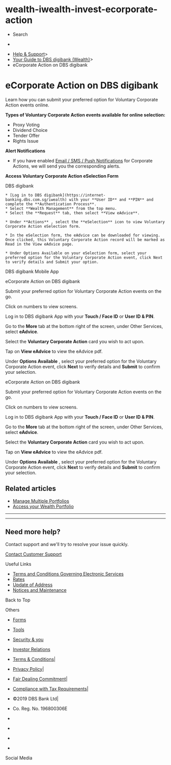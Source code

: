 # wealth-iwealth-invest-ecorporate-action

[](https://www.dbs.com.sg)

  * Search 

  * 


[](https://www.dbs.com.sg/personal/default.page) [](https://www.dbs.com.sg/personal/support/wealth-iwealth-invest-ecorporate-action.html)

  * [Help & Support](https://www.dbs.com.sg/personal/support/home.html)>
  * [Your Guide to DBS digibank (Wealth)](https://www.dbs.com.sg/personal/support/guide-iwealth.html)>
  * eCorporate Action on DBS digibank



# eCorporate Action on DBS digibank

Learn how you can submit your preferred option for Voluntary Corporate Action events online.

  
  


**Types of Voluntary Corporate Action events available for online selection:**
  * Proxy Voting
  * Dividend Choice
  * Tender Offer
  * Rights Issue
  
**Alert Notifications**
  * If you have enabled [Email / SMS / Push Notifications](https://www.dbs.com.sg/personal/support/wealth-iwealth-manage-notifications.html) for Corporate Actions, we will send you the corresponding alerts.
  
**Access Voluntary Corporate Action eSelection Form**   


DBS digibank

    * [Log in to DBS digibank](https://internet-banking.dbs.com.sg/iwealth) with your **User ID** and **PIN** and complete the **Authentication Process**.
    * Select **Wealth Management** from the top menu. 
    * Select the **Request** tab, then select **View eAdvice**.

    * Under **Actions** , select the **eSelection** icon to view Voluntary Corporate Action eSelection form.

    * In the eSelection form, the eAdvice can be downloaded for viewing. Once clicked, this Voluntary Corporate Action record will be marked as Read in the View eAdvice page.

    * Under Options Available on your eSelection form, select your preferred option for the Voluntary Corporate Action event, click Next to verify details and Submit your option.

  

  


  


DBS digibank Mobile App

eCorporate Action on DBS digibank

Submit your preferred option for Voluntary Corporate Action events on the go.

Click on numbers to view screens.

Log in to DBS digibank App with your **Touch / Face ID** or **User ID & PIN**.

Go to the **More** tab at the bottom right of the screen, under Other Services, select **eAdvice**.

Select the **Voluntary Corporate Action** card you wish to act upon.

Tap on **View eAdvice** to view the eAdvice pdf.

Under **Options Available** , select your preferred option for the Voluntary Corporate Action event, click **Next** to verify details and **Submit** to confirm your selection.

eCorporate Action on DBS digibank

  


Submit your preferred option for Voluntary Corporate Action events on the go.

Click on numbers to view screens.

Log in to DBS digibank App with your **Touch / Face ID** or **User ID & PIN**.

Go to the **More** tab at the bottom right of the screen, under Other Services, select **eAdvice**.

Select the **Voluntary Corporate Action** card you wish to act upon.

Tap on **View eAdvice** to view the eAdvice pdf.

Under **Options Available** , select your preferred option for the Voluntary Corporate Action event, click **Next** to verify details and **Submit** to confirm your selection.




## Related articles

  * [Manage Multiple Portfolios](https://www.dbs.com.sg/personal/support/wealth-iwealth-manage-multiple-portfolios.html)
  * [Access your Wealth Portfolio](https://www.dbs.com.sg/personal/support/wealth-iwealth-access-portfolio-dashboard.html)



* * *

* * *

## Need more help?

Contact support and we'll try to resolve your issue quickly.

[Contact Customer Support](https://www.dbs.com.sg/personal/contact-us.page)

Useful Links

  * [Terms and Conditions Governing Electronic Services](https://www.dbs.com.sg/personal/deposits/terms-conditions-electronic-services.page)
  * [Rates](https://www.dbs.com.sg/personal/rates-online/default.page)
  * [Update of Address](https://www.dbs.com.sg/personal/deposits/update-address.page)
  * [Notices and Maintenance](https://www.dbs.com.sg/personal/deposits/maintenance-schedule.page)



Back to Top

Others

  * [Forms](https://www.dbs.com.sg/personal/forms/default.page)
  * [Tools](https://www.dbs.com.sg/personal/calculators/default.page)
  * [Security & you](https://www.dbs.com.sg/personal/deposits/security-and-you/default.page)
  * [Investor Relations](https://www.dbs.com/investor/default.page)



  * [Terms & Conditions](https://www.dbs.com/terms/default.page)|
  * [Privacy Policy](https://www.dbs.com/privacy/default.page)|
  * [Fair Dealing Commitment](https://www.dbs.com/fairdealing/default.page)|
  * [Compliance with Tax Requirements](https://www.dbs.com.sg/personal/compliance-tax-requirements/index.html)|
  * ©2019 DBS Bank Ltd|
  * Co. Reg. No. 196800306E



  * [](https://www.facebook.com/dbs.sg)
  * [](https://twitter.com/dbsbank)
  * [](https://www.linkedin.com/company/dbs-bank)
  * [](https://www.youtube.com/dbs)



Social Media
